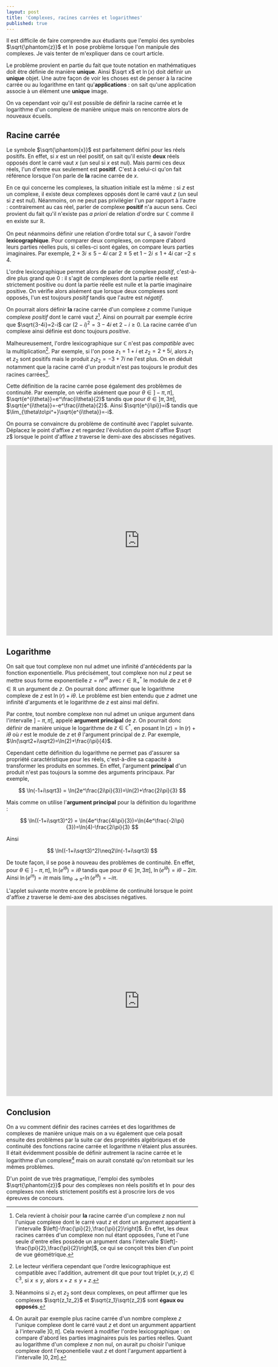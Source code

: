 ```yaml
---
layout: post
title: 'Complexes, racines carrées et logarithmes'
published: true
---
```


Il est difficile de faire comprendre aux étudiants que l'emploi des symboles $\sqrt{\phantom{z}}$ et $\ln$ pose problème lorsque l'on manipule des complexes. Je vais tenter de m'expliquer dans ce court article.

Le problème provient en partie du fait que toute notation en mathématiques doit être définie de manière **unique**. Ainsi $\sqrt x$ et $\ln(x)$ doit définir un **unique** objet. Une autre façon de voir les choses est de penser à la racine carrée ou au logarithme en tant qu'**applications** : on sait qu'une application associe à un élément une **unique** image.

On va cependant voir qu'il est possible de définir la racine carrée et le logarithme d'un complexe de manière unique mais on rencontre alors de nouveaux écueils.

## Racine carrée

Le symbole $\sqrt{\phantom{x}}$ est parfaitement défini pour les réels positifs. En effet, si $x$ est un réel positif, on sait qu'il existe **deux** réels opposés dont le carré vaut $x$ (un seul si $x$ est nul). Mais parmi ces deux réels, l'un d'entre eux seulement est **positif**. C'est à celui-ci qu'on fait référence lorsque l'on parle de **la** racine carrée de $x$.

En ce qui concerne les complexes, la situation initiale est la même : si $z$ est un complexe, il existe deux complexes opposés dont le carré vaut $z$ (un seul si $z$ est nul). Néanmoins, on ne peut pas privilégier l'un par rapport à l'autre : contrairement au cas réel, parler de complexe **positif** n'a aucun sens. Ceci provient du fait qu'il n'existe pas *a priori* de relation d'ordre sur $\mathbb C$ comme il en existe sur $\mathbb R$.

On peut néanmoins définir une relation d'ordre total sur $\mathbb C$, à savoir l'ordre **lexicographique**. Pour comparer deux complexes, on compare d'abord leurs parties réelles puis, si celles-ci sont égales, on compare leurs parties imaginaires. Par exemple, $2+3i\leq5-4i$ car $2\leq 5$ et $1-2i\leq1+4i$ car $-2\leq4$.

L'ordre lexicographique permet alors de parler de complexe *positif*, c'est-à-dire plus grand que $0$ : il s'agit de complexes dont la partie réelle est strictement positive ou dont la partie réelle est nulle et la partie imaginaire positive. On vérifie alors aisément que lorsque deux complexes sont opposés, l'un est toujours *positif* tandis que l'autre est *négatif*.

On pourrait alors définir **la** racine carrée d'un complexe $z$ comme l'unique complexe *positif* dont le carré vaut $z$[^1]. Ainsi on pourrait par exemple écrire que $\sqrt{3-4i}=2-i$ car $(2-i)^2=3-4i$ et $2-i\geq0$. La racine carrée d'un complexe ainsi définie est donc toujours *positive*.

Malheureusement, l'ordre lexicographique sur $\mathbb C$ n'est pas *compatible* avec la multiplication[^2]. Par exemple, si l'on pose $z_1=1+i$ et $z_2=2+5i$, alors $z_1$ et $z_2$ sont positifs mais le produit $z_1z_2=-3+7i$ ne l'est plus. On en déduit notamment que la racine carré d'un produit n'est pas toujours le produit des racines carrées[^3].

Cette définition de la racine carrée pose également des problèmes de continuité. Par exemple, on vérifie aisément que pour $\theta\in]-\pi,\pi]$, $\sqrt{e^{i\theta}}=e^\frac{i\theta}{2}$ tandis que pour $\theta\in]\pi,3\pi]$, $\sqrt{e^{i\theta}}=-e^\frac{i\theta}{2}$. Ainsi $\sqrt{e^{i\pi}}=i$ tandis que $\lim_{\theta\to\pi^+}\sqrt{e^{i\theta}}=-i$.

On pourra se convaincre du problème de continuité avec l'applet suivante. Déplacez le point d'affixe $z$ et regardez l'évolution du point d'affixe $\sqrt z$ lorsque le point d'affixe $z$ traverse le demi-axe des abscisses négatives.

<iframe scrolling="no" title="Racine carrée complexe" src="https://www.geogebra.org/material/iframe/id/x2XW87Eb/width/700/height/500/border/888888/smb/false/stb/false/stbh/false/ai/false/asb/false/sri/false/rc/false/ld/false/sdz/false/ctl/false" width="700px" height="500px" style="border:0px;"> </iframe>

## Logarithme

On sait que tout complexe non nul admet une infinité d'antécédents par la fonction exponentielle. Plus précisément, tout complexe non nul $z$ peut se mettre sous forme exponentielle $z=re^{i\theta}$ avec $r\in\mathbb R^*_+$ le module de $z$ et $\theta\in\mathbb R$ un argument de $z$. On pourrait donc affirmer que le logarithme complexe de $z$ est $\ln(r)+i\theta$. Le problème est bien entendu que $z$ admet une infinité d'arguments et le logarithme de $z$ est ainsi mal défini.

Par contre, tout nombre complexe non nul admet un unique argument dans l'intervalle $]-\pi,\pi]$, appelé **argument principal** de $z$. On pourrait donc définir de manière unique le logarithme de $z\in\mathbb C^*$, en posant $\ln(z)=\ln(r)+i\theta$ où $r$ est le module de $z$ et $\theta$ l'argument principal de $z$. Par exemple, $\ln(\sqrt2+i\sqrt2)=\ln(2)+\frac{i\pi}{4}$.

Cependant cette définition du logarithme ne permet pas d'assurer sa propriété caractéristique pour les réels, c'est-à-dire sa capacité à transformer les produits en sommes. En effet, l'argument **principal** d'un produit n'est pas toujours la somme des arguments principaux. Par exemple,

$$
\ln(-1+i\sqrt3) = \ln(2e^\frac{2i\pi}{3})=\ln(2)+\frac{2i\pi}{3}
$$

Mais comme on utilise l'**argument principal** pour la définition du logarithme :

$$
\ln((-1+i\sqrt3)^2) = \ln(4e^\frac{4i\pi}{3})=\ln(4e^\frac{-2i\pi}{3})=\ln(4)-\frac{2i\pi}{3}
$$

Ainsi

$$
\ln((-1+i\sqrt3)^2)\neq2\ln(-1+i\sqrt3)
$$

De toute façon, il se pose à nouveau des problèmes de continuité. En effet, pour $\theta\in]-\pi,\pi]$, $\ln(e^{i\theta})=i\theta$ tandis que pour $\theta\in]\pi,3\pi]$, $\ln(e^{i\theta})=i\theta-2i\pi$. Ainsi $\ln(e^{i\pi})=i\pi$ mais $\lim_{\theta\to\pi^+}\ln(e^{i\theta})=-i\pi$.

L'applet suivante montre encore le problème de continuité lorsque le point d'affixe $z$ traverse le demi-axe des abscisses négatives.

<iframe scrolling="no" title="Logarithme complexe" src="https://www.geogebra.org/material/iframe/id/pttdmhjp/width/700/height/500/border/888888/smb/false/stb/false/stbh/false/ai/false/asb/false/sri/false/rc/false/ld/false/sdz/false/ctl/false" width="700px" height="500px" style="border:0px;"> </iframe>

## Conclusion

On a vu comment définir des racines carrées et des logarithmes de complexes de manière unique mais on a vu également que cela posait ensuite des problèmes par la suite car des propriétés algébriques et de continuité des fonctions racine carrée et logarithme n'étaient plus assurées. Il était évidemment possible de définir autrement la racine carrée et le logarithme d'un complexe[^4] mais on aurait constaté qu'on retombait sur les mêmes problèmes.

D'un point de vue très pragmatique, l'emploi des symboles $\sqrt{\phantom{z}}$ pour des complexes non réels positifs et $\ln$ pour des complexes non réels strictement positifs est à proscrire lors de vos épreuves de concours.


[^1]: Cela revient à choisir pour **la** racine carrée d'un complexe $z$ non nul l'unique complexe dont le carré vaut $z$ et dont un argument appartient à l'intervalle $\left]-\frac{\pi}{2},\frac{\pi}{2}\right]$. En effet, les deux racines carrées d'un complexe non nul étant opposées, l'une et l'une seule d'entre elles possède un argument dans l'intervalle $\left]-\frac{\pi}{2},\frac{\pi}{2}\right]$, ce qui se conçoit très bien d'un point de vue géométrique.

[^2]: Le lecteur vérifiera cependant que l'ordre lexicographique est compatible avec l'addition, autrement dit que pour tout triplet $(x,y,z)\in\mathbb C^3$, si $x\leq y$, alors $x+z\leq y+z$.

[^3]: Néanmoins si $z_1$ et $z_2$ sont deux complexes, on peut affirmer que les complexes $\sqrt{z_1z_2}$ et $\sqrt{z_1}\sqrt{z_2}$ sont **égaux ou opposés**.

[^4]: On aurait par exemple plus racine carrée d'un nombre complexe $z$ l'unique complexe dont le carré vaut $z$ et dont un argumment appartient à l'intervalle $]0,\pi]$. Cela revient à modifier l'ordre lexicographique : on compare d'abord les parties imaginaires puis les parties réelles. Quant au logarithme d'un complexe $z$ non nul, on aurait pu choisir l'unique complexe dont l'exponentielle vaut $z$ et dont l'argument appartient à l'intervalle $]0,2\pi]$.
